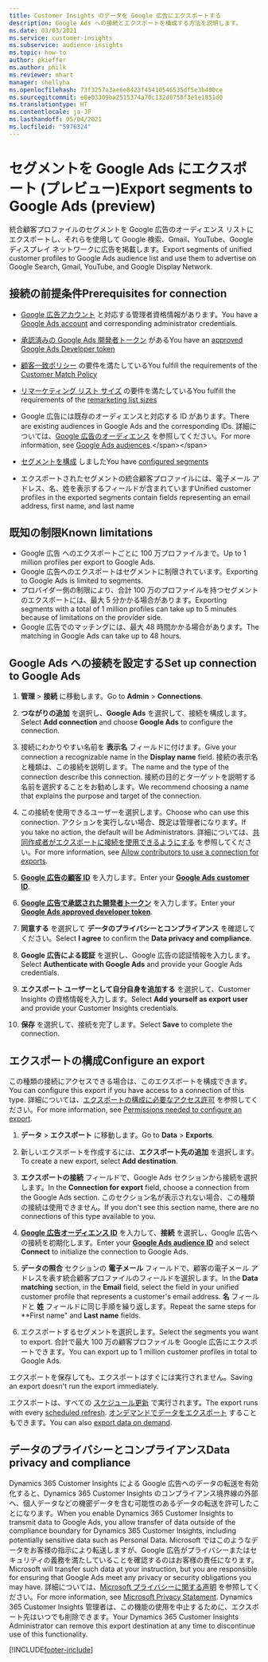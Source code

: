```yaml
---
title: Customer Insights のデータを Google 広告にエクスポートする
description: Google Ads への接続とエクスポートを構成する方法を説明します。
ms.date: 03/03/2021
ms.service: customer-insights
ms.subservice: audience-insights
ms.topic: how-to
author: pkieffer
ms.author: philk
ms.reviewer: mhart
manager: shellyha
ms.openlocfilehash: 73f3257a3ae6e8423f45410546535df5e3b400ce
ms.sourcegitcommit: e8e03309ba2515374a70c132d0758f3e1e1851d0
ms.translationtype: HT
ms.contentlocale: ja-JP
ms.lasthandoff: 05/04/2021
ms.locfileid: "5976324"
---
```

# <a name="export-segments-to-google-ads-preview"></a><span data-ttu-id="87760-103">セグメントを Google Ads にエクスポート (プレビュー)</span><span class="sxs-lookup"><span data-stu-id="87760-103">Export segments to Google Ads (preview)</span></span>

<span data-ttu-id="87760-104">統合顧客プロファイルのセグメントを Google 広告のオーディエンス リストにエクスポートし、それらを使用して Google 検索、Gmail、YouTube、Google ディスプレイ ネットワークに広告を掲載します。</span><span class="sxs-lookup"><span data-stu-id="87760-104">Export segments of unified customer profiles to Google Ads audience list and use them to advertise on Google Search, Gmail, YouTube, and Google Display Network.</span></span> 

## <a name="prerequisites-for-connection"></a><span data-ttu-id="87760-105">接続の前提条件</span><span class="sxs-lookup"><span data-stu-id="87760-105">Prerequisites for connection</span></span>

-   <span data-ttu-id="87760-106">[Google 広告アカウント](https://ads.google.com/) と対応する管理者資格情報があります。</span><span class="sxs-lookup"><span data-stu-id="87760-106">You have a [Google Ads account](https://ads.google.com/) and corresponding administrator credentials.</span></span>
-   <span data-ttu-id="87760-107">[承認済みの Google Ads 開発者トークン](https://developers.google.com/google-ads/api/docs/first-call/dev-token) がある</span><span class="sxs-lookup"><span data-stu-id="87760-107">You have an [approved Google Ads Developer token](https://developers.google.com/google-ads/api/docs/first-call/dev-token)</span></span> 
-   <span data-ttu-id="87760-108">[顧客一致ポリシー](https://support.google.com/adspolicy/answer/6299717) の要件を満たしている</span><span class="sxs-lookup"><span data-stu-id="87760-108">You fulfill the requirements of the [Customer Match Policy](https://support.google.com/adspolicy/answer/6299717)</span></span>
-   <span data-ttu-id="87760-109">[リマーケティング リスト サイズ](https://support.google.com/google-ads/answer/7558048) の要件を満たしている</span><span class="sxs-lookup"><span data-stu-id="87760-109">You fulfill the requirements of the [remarketing list sizes](https://support.google.com/google-ads/answer/7558048)</span></span> 

-   <span data-ttu-id="87760-110">Google 広告には既存のオーディエンスと対応する ID があります。</span><span class="sxs-lookup"><span data-stu-id="87760-110">There are existing audiences in Google Ads and the corresponding IDs.</span></span> <span data-ttu-id="87760-111">詳細については、[Google 広告のオーディエンス](https://support.google.com/google-ads/answer/7558048?hl=en#:~:text=Audience%20lists%20is%20a%20section,Display%20Network%20through%20remarketing%20campaigns.) を参照してください。</span><span class="sxs-lookup"><span data-stu-id="87760-111">For more information, see [Google Ads audiences](https://support.google.com/google-ads/answer/7558048?hl=en#:~:text=Audience%20lists%20is%20a%20section,Display%20Network%20through%20remarketing%20campaigns.).</span></span>
-   <span data-ttu-id="87760-112">[セグメントを構成](segments.md) しました</span><span class="sxs-lookup"><span data-stu-id="87760-112">You have [configured segments](segments.md)</span></span>
-   <span data-ttu-id="87760-113">エクスポートされたセグメントの統合顧客プロファイルには、電子メール アドレス、名、姓を表示するフィールドが含まれています</span><span class="sxs-lookup"><span data-stu-id="87760-113">Unified customer profiles in the exported segments contain fields representing an email address, first name, and last name</span></span>

## <a name="known-limitations"></a><span data-ttu-id="87760-114">既知の制限</span><span class="sxs-lookup"><span data-stu-id="87760-114">Known limitations</span></span>

- <span data-ttu-id="87760-115">Google 広告 へのエクスポートごとに 100 万プロファイルまで。</span><span class="sxs-lookup"><span data-stu-id="87760-115">Up to 1 million profiles per export to Google Ads.</span></span>
- <span data-ttu-id="87760-116">Google 広告へのエクスポートはセグメントに制限されています。</span><span class="sxs-lookup"><span data-stu-id="87760-116">Exporting to Google Ads is limited to segments.</span></span>
- <span data-ttu-id="87760-117">プロバイダー側の制限により、合計 100 万のプロファイルを持つセグメントのエクスポートには、最大 5 分かかる場合があります。</span><span class="sxs-lookup"><span data-stu-id="87760-117">Exporting segments with a total of 1 million profiles can take up to 5 minutes because of limitations on the provider side.</span></span> 
- <span data-ttu-id="87760-118">Google 広告でのマッチングには、最大 48 時間かかる場合があります。</span><span class="sxs-lookup"><span data-stu-id="87760-118">The matching in Google Ads can take up to 48 hours.</span></span>

## <a name="set-up-connection-to-google-ads"></a><span data-ttu-id="87760-119">Google Ads への接続を設定する</span><span class="sxs-lookup"><span data-stu-id="87760-119">Set up connection to Google Ads</span></span>

1. <span data-ttu-id="87760-120">**管理** > **接続** に移動します。</span><span class="sxs-lookup"><span data-stu-id="87760-120">Go to **Admin** > **Connections**.</span></span>

1. <span data-ttu-id="87760-121">**つながりの追加** を選択し、**Google Ads** を選択して、接続を構成します。</span><span class="sxs-lookup"><span data-stu-id="87760-121">Select **Add connection** and choose **Google Ads** to configure the connection.</span></span>

1. <span data-ttu-id="87760-122">接続にわかりやすい名前を **表示名** フィールドに付けます。</span><span class="sxs-lookup"><span data-stu-id="87760-122">Give your connection a recognizable name in the **Display name** field.</span></span> <span data-ttu-id="87760-123">接続の表示名と種類は、この接続を説明します。</span><span class="sxs-lookup"><span data-stu-id="87760-123">The name and the type of the connection describe this connection.</span></span> <span data-ttu-id="87760-124">接続の目的とターゲットを説明する名前を選択することをお勧めします。</span><span class="sxs-lookup"><span data-stu-id="87760-124">We recommend choosing a name that explains the purpose and target of the connection.</span></span>

1. <span data-ttu-id="87760-125">この接続を使用できるユーザーを選択します。</span><span class="sxs-lookup"><span data-stu-id="87760-125">Choose who can use this connection.</span></span> <span data-ttu-id="87760-126">アクションを実行しない場合、既定は管理者になります。</span><span class="sxs-lookup"><span data-stu-id="87760-126">If you take no action, the default will be Administrators.</span></span> <span data-ttu-id="87760-127">詳細については、[共同作成者がエクスポートに接続を使用できるようにする](connections.md#allow-contributors-to-use-a-connection-for-exports) を参照してください。</span><span class="sxs-lookup"><span data-stu-id="87760-127">For more information, see [Allow contributors to use a connection for exports](connections.md#allow-contributors-to-use-a-connection-for-exports).</span></span>

1. <span data-ttu-id="87760-128">**[Google 広告の顧客 ID](https://support.google.com/google-ads/answer/1704344)** を入力します。</span><span class="sxs-lookup"><span data-stu-id="87760-128">Enter your **[Google Ads customer ID](https://support.google.com/google-ads/answer/1704344)**.</span></span>

1. <span data-ttu-id="87760-129">**[Google 広告で承認された開発者トークン](https://developers.google.com/google-ads/api/docs/first-call/dev-token)** を入力します。</span><span class="sxs-lookup"><span data-stu-id="87760-129">Enter your **[Google Ads approved developer token](https://developers.google.com/google-ads/api/docs/first-call/dev-token)**.</span></span>

1. <span data-ttu-id="87760-130">**同意する** を選択して **データのプライバシーとコンプライアンス** を確認してください。</span><span class="sxs-lookup"><span data-stu-id="87760-130">Select **I agree** to confirm the **Data privacy and compliance**.</span></span>

1. <span data-ttu-id="87760-131">**Google 広告による認証** を選択し、Google 広告の認証情報を入力します。</span><span class="sxs-lookup"><span data-stu-id="87760-131">Select **Authenticate with Google Ads** and provide your Google Ads credentials.</span></span>

1. <span data-ttu-id="87760-132">**エクスポート ユーザーとして自分自身を追加する** を選択して、Customer Insights の資格情報を入力します。</span><span class="sxs-lookup"><span data-stu-id="87760-132">Select **Add yourself as export user** and provide your Customer Insights credentials.</span></span>

1. <span data-ttu-id="87760-133">**保存** を選択して、接続を完了します。</span><span class="sxs-lookup"><span data-stu-id="87760-133">Select **Save** to complete the connection.</span></span> 

## <a name="configure-an-export"></a><span data-ttu-id="87760-134">エクスポートの構成</span><span class="sxs-lookup"><span data-stu-id="87760-134">Configure an export</span></span>

<span data-ttu-id="87760-135">この種類の接続にアクセスできる場合は、このエクスポートを構成できます。</span><span class="sxs-lookup"><span data-stu-id="87760-135">You can configure this export if you have access to a connection of this type.</span></span> <span data-ttu-id="87760-136">詳細については、[エクスポートの構成に必要なアクセス許可](export-destinations.md#set-up-a-new-export) を参照してください。</span><span class="sxs-lookup"><span data-stu-id="87760-136">For more information, see [Permissions needed to configure an export](export-destinations.md#set-up-a-new-export).</span></span>

1. <span data-ttu-id="87760-137">**データ** > **エクスポート** に移動します。</span><span class="sxs-lookup"><span data-stu-id="87760-137">Go to **Data** > **Exports**.</span></span>

1. <span data-ttu-id="87760-138">新しいエクスポートを作成するには、**エクスポート先の追加** を選択します。</span><span class="sxs-lookup"><span data-stu-id="87760-138">To create a new export, select **Add destination**.</span></span>

1. <span data-ttu-id="87760-139">**エクスポートの接続** フィールドで、Google Ads セクションから接続を選択します。</span><span class="sxs-lookup"><span data-stu-id="87760-139">In the **Connection for export** field, choose a connection from the Google Ads section.</span></span> <span data-ttu-id="87760-140">このセクション名が表示されない場合、この種類の接続は使用できません。</span><span class="sxs-lookup"><span data-stu-id="87760-140">If you don't see this section name, there are no connections of this type available to you.</span></span>

1. <span data-ttu-id="87760-141">**[Google 広告オーディエンス ID](https://support.google.com/google-ads/answer/7558048?hl=en#:~:text=Audience%20lists%20is%20a%20section,Display%20Network%20through%20remarketing%20campaigns.)** を入力して、**接続** を選択し、Google 広告への接続を初期化します。</span><span class="sxs-lookup"><span data-stu-id="87760-141">Enter your **[Google Ads audience ID](https://support.google.com/google-ads/answer/7558048?hl=en#:~:text=Audience%20lists%20is%20a%20section,Display%20Network%20through%20remarketing%20campaigns.)** and select **Connect** to initialize the connection to Google Ads.</span></span>

1. <span data-ttu-id="87760-142">**データの照合** セクションの **電子メール** フィールドで、顧客の電子メール アドレスを表す統合顧客プロファイルのフィールドを選択します。</span><span class="sxs-lookup"><span data-stu-id="87760-142">In the **Data matching** section, in the **Email** field, select the field in your unified customer profile that represents a customer's email address.</span></span> <span data-ttu-id="87760-143">**名** フィールドと **姓** フィールドに同じ手順を繰り返します。</span><span class="sxs-lookup"><span data-stu-id="87760-143">Repeat the same steps for \*\*First name" and **Last name** fields.</span></span>

1. <span data-ttu-id="87760-144">エクスポートするセグメントを選択します。</span><span class="sxs-lookup"><span data-stu-id="87760-144">Select the segments you want to export.</span></span> <span data-ttu-id="87760-145">合計で最大 100 万の顧客プロファイルを Google 広告にエクスポートできます。</span><span class="sxs-lookup"><span data-stu-id="87760-145">You can export up to 1 million customer profiles in total to Google Ads.</span></span>

<span data-ttu-id="87760-146">エクスポートを保存しても、エクスポートはすぐには実行されません。</span><span class="sxs-lookup"><span data-stu-id="87760-146">Saving an export doesn't run the export immediately.</span></span>

<span data-ttu-id="87760-147">エクスポートは、すべての [スケジュール更新](system.md#schedule-tab) で実行されます。</span><span class="sxs-lookup"><span data-stu-id="87760-147">The export runs with every [scheduled refresh](system.md#schedule-tab).</span></span> <span data-ttu-id="87760-148">[オンデマンドでデータをエクスポート](export-destinations.md#run-exports-on-demand) することもできます。</span><span class="sxs-lookup"><span data-stu-id="87760-148">You can also [export data on demand](export-destinations.md#run-exports-on-demand).</span></span> 

## <a name="data-privacy-and-compliance"></a><span data-ttu-id="87760-149">データのプライバシーとコンプライアンス</span><span class="sxs-lookup"><span data-stu-id="87760-149">Data privacy and compliance</span></span>

<span data-ttu-id="87760-150">Dynamics 365 Customer Insights による Google 広告へのデータの転送を有効化すると、Dynamics 365 Customer Insights のコンプライアンス境界線の外部へ、個人データなどの機密データを含む可能性のあるデータの転送を許可したことになります。</span><span class="sxs-lookup"><span data-stu-id="87760-150">When you enable Dynamics 365 Customer Insights to transmit data to Google Ads, you allow transfer of data outside of the compliance boundary for Dynamics 365 Customer Insights, including potentially sensitive data such as Personal Data.</span></span> <span data-ttu-id="87760-151">Microsoft ではこのようなデータをお客様の指示により転送しますが、Google 広告がプライバシーまたはセキュリティの義務を満たしていることを確認するのはお客様の責任になります。</span><span class="sxs-lookup"><span data-stu-id="87760-151">Microsoft will transfer such data at your instruction, but you are responsible for ensuring that Google Ads meet any privacy or security obligations you may have.</span></span> <span data-ttu-id="87760-152">詳細については、[Microsoft プライバシーに関する声明](https://go.microsoft.com/fwlink/?linkid=396732) を参照してください。</span><span class="sxs-lookup"><span data-stu-id="87760-152">For more information, see [Microsoft Privacy Statement](https://go.microsoft.com/fwlink/?linkid=396732).</span></span>
<span data-ttu-id="87760-153">Dynamics 365 Customer Insights 管理者は、この機能の使用を中止するために、エクスポート先はいつでも削除できます。</span><span class="sxs-lookup"><span data-stu-id="87760-153">Your Dynamics 365 Customer Insights Administrator can remove this export destination at any time to discontinue use of this functionality.</span></span>


[!INCLUDE[footer-include](../includes/footer-banner.md)]
